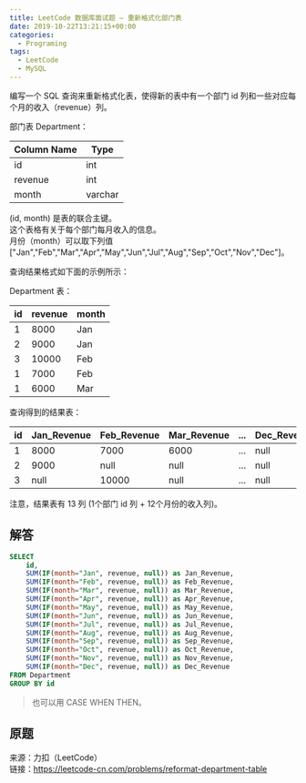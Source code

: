 ```yaml
---
title: LeetCode 数据库面试题 – 重新格式化部门表
date: 2019-10-22T13:21:15+00:00
categories:
  - Programing
tags:
  - LeetCode
  - MySQL
---
```


编写一个 SQL 查询来重新格式化表，使得新的表中有一个部门 id 列和一些对应每个月的收入（revenue）列。

<!--more-->

部门表 Department：

| Column Name | Type    |
| ----------- | ------- |
| id          | int     |
| revenue     | int     |
| month       | varchar |

(id, month) 是表的联合主键。  
这个表格有关于每个部门每月收入的信息。  
月份（month）可以取下列值 ["Jan","Feb","Mar","Apr","May","Jun","Jul","Aug","Sep","Oct","Nov","Dec"]。

查询结果格式如下面的示例所示：

Department 表：

| id | revenue | month |
| -- | ------- | ----- |
| 1  | 8000    | Jan   |
| 2  | 9000    | Jan   |
| 3  | 10000   | Feb   |
| 1  | 7000    | Feb   |
| 1  | 6000    | Mar   |

查询得到的结果表：

| id | Jan_Revenue | Feb_Revenue | Mar_Revenue | ... | Dec_Revenue |
| -- | ----------- | ----------- | ----------- | --- | ----------- |
| 1  | 8000        | 7000        | 6000        | ... | null        |
| 2  | 9000        | null        | null        | ... | null        |
| 3  | null        | 10000       | null        | ... | null        |

注意，结果表有 13 列 (1个部门 id 列 + 12个月份的收入列)。

## 解答

```sql
SELECT
    id,
    SUM(IF(month="Jan", revenue, null)) as Jan_Revenue,
    SUM(IF(month="Feb", revenue, null)) as Feb_Revenue,
    SUM(IF(month="Mar", revenue, null)) as Mar_Revenue,
    SUM(IF(month="Apr", revenue, null)) as Apr_Revenue,
    SUM(IF(month="May", revenue, null)) as May_Revenue,
    SUM(IF(month="Jun", revenue, null)) as Jun_Revenue,
    SUM(IF(month="Jul", revenue, null)) as Jul_Revenue,
    SUM(IF(month="Aug", revenue, null)) as Aug_Revenue,
    SUM(IF(month="Sep", revenue, null)) as Sep_Revenue,
    SUM(IF(month="Oct", revenue, null)) as Oct_Revenue,
    SUM(IF(month="Nov", revenue, null)) as Nov_Revenue,
    SUM(IF(month="Dec", revenue, null)) as Dec_Revenue
FROM Department
GROUP BY id
```

> 也可以用 CASE WHEN THEN。

## 原题

来源：力扣（LeetCode）  
链接：<https://leetcode-cn.com/problems/reformat-department-table>
